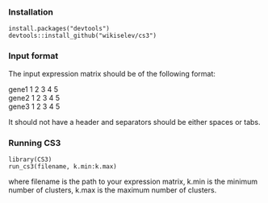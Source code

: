 ### Installation

```{R}
install.packages("devtools")
devtools::install_github("wikiselev/cs3")
```

### Input format

The input expression matrix should be of the following format:

gene1 1 2 3 4 5  
gene2 1 2 3 4 5  
gene3 1 2 3 4 5  

It should not have a header and separators should be either spaces or tabs.

### Running CS3

```{R}
library(CS3)
run_cs3(filename, k.min:k.max)
```

where filename is the path to your expression matrix, k.min is the minimum number of clusters, k.max is the maximum number of clusters.
